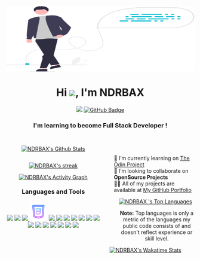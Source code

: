 <!--
**NDRBAX/NDRBAX** is a ✨ _special_ ✨ repository because its `README.md` (this file) appears on your GitHub profile.

Here are some ideas to get you started:

- 🔭 I’m currently working on ...
- 🌱 I’m currently learning ...
- 👯 I’m looking to collaborate on ...
- 🤔 I’m looking for help with ...
- 💬 Ask me about ...
- 📫 How to reach me: ...
- 😄 Pronouns: ...
- ⚡ Fun fact: ...
-->

<div class="header">
    <a href="#"><img width="100%" src="main.svg" height="175px" align="center" /></a>
    <h1 align="center">Hi <img src="https://raw.githubusercontent.com/MartinHeinz/MartinHeinz/master/wave.gif" width="30px">, I'm NDRBAX</h1>
    <p align="center">
        <a href="https://github.com/Meghna-DAS/github-profile-views-counter"><img src="https://komarev.com/ghpvc/?username=NDRBAX"></a>
        <a href="https://github.com/NDRBAX?tab=followers"><img src="https://img.shields.io/github/followers/NDRBAX?label=Followers&style=social" alt="GitHub Badge"></a>
    </p>
    <h3 align="center">I'm learning to become Full Stack Developer !</h3>
</div>

<div class="stats" style="margin: 30px 0 50px 0">
    <div style="width:50%; float: right; padding-top: 25px">
        <div class="about" style="width:95%; float: right">
            <ul style="list-style: none">
                <li>🔭 I’m currently learning on <a href="https://www.theodinproject.com/">The Odin Project</a></li>
                <li>👯 I’m looking to collaborate on <strong>OpenSource Projects</strong></li>
                <li>👨‍💻 All of my projects are available at <a href="https://github.com/NDRBAX">My GitHub Portfolio</a></li>
            </ul>
        </div>
        <div class="languages" style="width:80%; float: right">
            <a href="https://github align=" center "><a href="https://github.com/NDRBAX?tab=repositories "><img alt="NDRBAX 's Top Languages" src="https://github-readme-stats-ndrbax.vercel.app/api/top-langs/?username=NDRBAX&langs_count=8&count_private=true&layout=compact&theme=radical&hide_border=true&bg_color=0D1117"/></a>
            <p align="center"><b>Note:</b> Top languages is only a metric of the languages my public code consists of and doesn't reflect experience or skill level.</p>
        </div>
        <div class="recent-activity" style="width:90%; float: right">
            <a href="https://github.com/NDRBAX?tab=repositories"><img alt="NDRBAX's Wakatime Stats" src="https://github-readme-stats-ndrbax.vercel.app/api/wakatime?username=NDRBAX&theme=synthwave&hide_border=true&bg_color=0D1117&layout=default&custom_title=Recent activity" /></a>
        </div>
    </div>
    <div class="ndrbax-stats" style="width:50%; float: left">
        <p align="center">
            <a href="https://github.com/NDRBAX?tab=repositories"><img alt="NDRBAX's Github Stats" src="https://github-readme-stats-ndrbax.vercel.app/api?username=NDRBAX&show_icons=true&count_private=true&theme=radical&hide_border=true&bg_color=0D1117&custom_title=NDRBAX" /></a>
        </p>
    </div>
    <div class="steaks" style="width:50%; float: right">
        <p align="center">
            <a href="https://github.com/NDRBAX?tab=repositories"><img alt="NDRBAX's streak" src="https://ndrbax-streak-stats.herokuapp.com/?user=NDRBAX&theme=radical&hide_border=true&stroke=0000&background=0D1117" /></a>
        </p>
    </div>
   
</div>

<div class=graph style="width:50%" align="center">
    <a href="https://docs.github.com/en/account-and-profile/setting-up-and-managing-your-github-profile/managing-contribution-graphs-on-your-profile/why-are-my-contributions-not-showing-up-on-my-profile"><img alt="NDRBAX's Activity Graph" src="https://ndrbax-github-activity-graph.herokuapp.com/graph?username=NDRBAX&bg_color=0D1117&color=FD418D&line=A1F2EB&point=E6DD78&hide_border=true&custom_title=Contribution Graph" /></a>
</div>

 <div class="languages" style="width: 100%">
        <h3 style="margin:20px 0 20px 0" align="center">Languages and Tools</h3>
        <p align="center">
            <a href="https://code.visualstudio.com/" target="_blank"><img src="https://img.icons8.com/nolan/48/visual-studio-2019.png" /></a>
            <a href="" target="_blank"> <img src="https://img.icons8.com/nolan/48/github.png" /></a>
            <a href="https://www.w3.org/html/" target="_blank"> <img src="https://img.icons8.com/nolan/48/html-5.png" /> </a>
            <a href="https://www.w3schools.com/css/" target="_blank"> <img src="css3.png" /></a>
            <a href="https://developer.mozilla.org/en-US/docs/Web/JavaScript" target="_blank"><img src="https://img.icons8.com/nolan/48/javascript.png" /> </a>
            <a href="https://developer.mozilla.org/en-US/docs/Learn/Tools_and_testing/Understanding_client-side_tools/Command_line" target="_blank"> <img src="https://img.icons8.com/nolan/48/source-code.png" /></a>
            <a href="https://docs.framasoft.org/fr/grav/markdown.html" target="_blank"> <img src="https://img.icons8.com/nolan/48/markdown.png" /></a>
            <a href="https://www.apple.com/fr/macos/monterey/" target="_blank"> <img src="https://img.icons8.com/nolan/48/mac-os.png" /></a>
            <a href="https://www.microsoft.com/windows/windows-10-specifications" target="_blank"> <img src="https://img.icons8.com/nolan/48/windows-10.png" /></a>
            <a href="https://www.linux.org/" target="_blank"> <img src="https://img.icons8.com/nolan/48/linux--v1.png" /></a>
            <a href="https://www.audacityteam.org/" target="_blank"><img src="https://img.icons8.com/nolan/48/audacity.png" /></a>
            <a href="https://krita.org/fr/" target="_blank"><img src="https://img.icons8.com/nolan/48/krita.png" /></a>
            <a href="https://www.gimp.org/" target="_blank"> <img src="https://img.icons8.com/nolan/48/gimp.png" /></a>
            <a href="https://www.apple.com/final-cut-pro/" target="_blank"> <img src="https://img.icons8.com/nolan/48/cute-cut-pro.png" /></a>
            <a href="https://www.adobe.com/" target="_blank"> <img src="https://img.icons8.com/nolan/48/adobe-after-effects.png" /></a>
            <a href="https://www.adobe.com/" target="_blank"><img src="https://img.icons8.com/nolan/48/adobe-photoshop.png" /></a>
            <a href="https://www.adobe.com/" target="_blank"><img src="https://img.icons8.com/nolan/48/adobe-audition--v1.png" /></a>
            <a href="https://www.adobe.com/" target="_blank"><img src="https://img.icons8.com/nolan/48/adobe-indesign.png" /></a>
        </p>
</div>


<!-- ## Connect with me:
<p align="left">

<a href = "https://www.linkedin.com/in/NDRBAX/"><img src="https://img.icons8.com/fluent/48/000000/linkedin.png"/></a>
<a href = "https://twitter.com/NDRBAX"><img src="https://img.icons8.com/fluent/48/000000/twitter.png"/></a>
<a href = "https://www.instagram.com/NDRBAX/"><img src="https://img.icons8.com/fluent/48/000000/instagram-new.png"/></a>
<a href = "https://www.youtube.com/channel/NDRBAX"><img src="https://img.icons8.com/color/48/000000/youtube-play.png"/></a>

</p> -->



